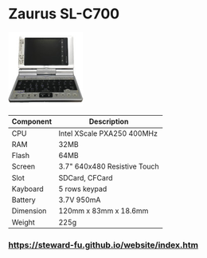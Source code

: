 # Zaurus SL-C700
![Alt text](imgs/main.jpg)
  
|Component|Description                 |
|---------|----------------------------|
|CPU      |Intel XScale PXA250 400MHz  |
|RAM      |32MB                        |
|Flash    |64MB                        |
|Screen   |3.7" 640x480 Resistive Touch|
|Slot     |SDCard, CFCard              |
|Kayboard |5 rows keypad               |
|Battery  |3.7V 950mA                  |
|Dimension|120mm x 83mm x 18.6mm       |
|Weight   |225g                        |

### https://steward-fu.github.io/website/index.htm
